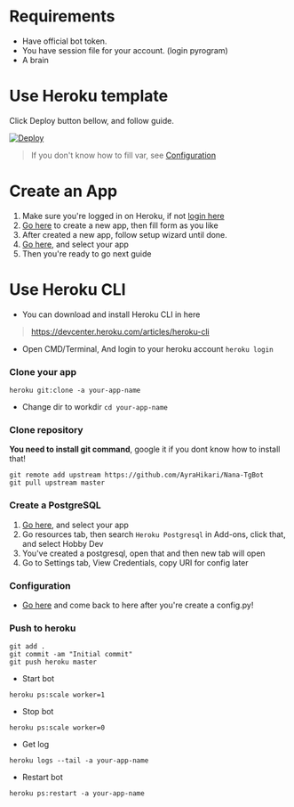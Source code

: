 # Requirements

- Have official bot token.
- You have session file for your account. (login pyrogram)
- A brain

# Use Heroku template

Click Deploy button bellow, and follow guide.

[![Deploy](https://www.herokucdn.com/deploy/button.svg)](https://heroku.com/deploy?template=https://github.com/AyraHikari/Nana-TgBot)

> If you don't know how to fill var, see [Configuration](https://github.com/AyraHikari/Nana-TgBot/wiki/Configuration#using-environment-variable)

# Create an App

1. Make sure you're logged in on Heroku, if not [login here](https://dashboard.heroku.com/login)
2. [Go here](https://dashboard.heroku.com/new-app) to create a new app, then fill form as you like
3. After created a new app, follow setup wizard until done.
4. [Go here](https://dashboard.heroku.com/apps), and select your app
5. Then you're ready to go next guide

# Use Heroku CLI
- You can download and install Heroku CLI in here
> https://devcenter.heroku.com/articles/heroku-cli

- Open CMD/Terminal, And login to your heroku account
`heroku login`

### Clone your app
`heroku git:clone -a your-app-name`

- Change dir to workdir
`cd your-app-name`

### Clone repository
**You need to install git command**, google it if you dont know how to install that!
```
git remote add upstream https://github.com/AyraHikari/Nana-TgBot
git pull upstream master
```

### Create a PostgreSQL
1. [Go here](https://dashboard.heroku.com/apps), and select your app
2. Go resources tab, then search `Heroku Postgresql` in Add-ons, click that, and select Hobby Dev
3. You've created a postgresql, open that and then new tab will open
4. Go to Settings tab, View Credentials, copy URI for config later

### Configuration
- [Go here](https://github.com/AyraHikari/Nana-TgBot/wiki/Configuration) and come back to here after you're create a config.py!

### Push to heroku
```
git add .
git commit -am "Initial commit"
git push heroku master
```

- Start bot
```
heroku ps:scale worker=1
```

- Stop bot
```
heroku ps:scale worker=0
```

- Get log
```
heroku logs --tail -a your-app-name
```

- Restart bot
```
heroku ps:restart -a your-app-name
```